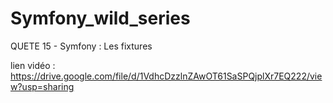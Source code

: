 # Symfony_wild_series

QUETE 15 - Symfony : Les fixtures 

lien vidéo : https://drive.google.com/file/d/1VdhcDzzlnZAwOT61SaSPQjplXr7EQ222/view?usp=sharing

